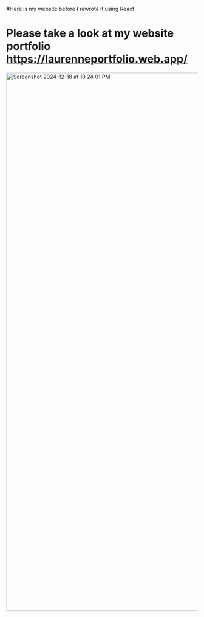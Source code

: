 #Here is my website before I rewrote it using React

# Please take a look at my website portfolio https://laurenneportfolio.web.app/
<img width="1415" alt="Screenshot 2024-12-18 at 10 24 01 PM" src="https://github.com/user-attachments/assets/174859f1-42d9-4316-ac5c-2a640f7690b9" />
